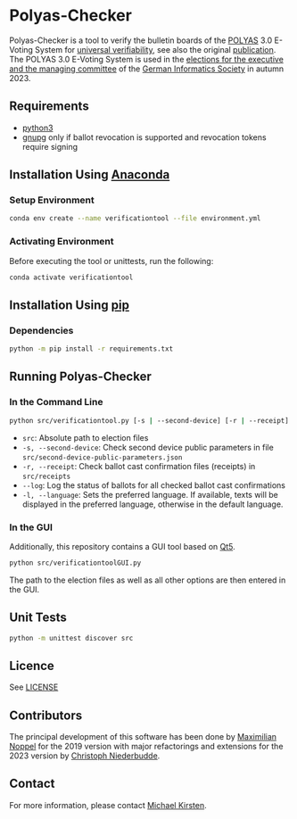 # Polyas-Checker

Polyas-Checker is a tool to verify the bulletin boards of the [POLYAS](https://www.polyas.com/) 3.0 E-Voting System for [universal verifiability](https://gi.de/wahlen/verifikation-der-gi-wahlen-tools-gesucht), see also the original [publication](https://publikationen.bibliothek.kit.edu/1000117999).
The POLYAS 3.0 E-Voting System is used in the [elections for the executive and the managing committee](https://gi.de/wahlen/) of the [German Informatics Society](https://gi.de/) in autumn 2023.

## Requirements
* [python3](https://www.python.org/downloads/)
* [gnupg](https://gnupg.org/download/) only if ballot revocation is supported and revocation tokens require signing

## Installation Using [Anaconda](https://www.anaconda.com/)

### Setup Environment
```bash
conda env create --name verificationtool --file environment.yml
```

### Activating Environment
Before executing the tool or unittests, run the following:
```bash
conda activate verificationtool
```

## Installation Using [pip](https://pip.pypa.io)

### Dependencies
```bash
python -m pip install -r requirements.txt
```

## Running Polyas-Checker
### In the Command Line
```bash
python src/verificationtool.py [-s | --second-device] [-r | --receipt] [--log] [-l | --language lang] src
```
* ``src``: Absolute path to election files
* ``-s, --second-device``: Check second device public parameters in file ``src/second-device-public-parameters.json``
* ``-r, --receipt``: Check ballot cast confirmation files (receipts) in ``src/receipts``
* ``--log``: Log the status of ballots for all checked ballot cast confirmations
* ``-l, --language``: Sets the preferred language. If available, texts will be displayed in the preferred language, otherwise in the default language.

### In the GUI
Additionally, this repository contains a GUI tool based on [Qt5](https://github.com/qt/qt5).

```bash
python src/verificationtoolGUI.py
```
The path to the election files as well as all other options are then entered in the GUI.

## Unit Tests
```bash
python -m unittest discover src
```
## Licence
See [LICENSE](LICENSE)

## Contributors
The principal development of this software has been done by [Maximilian Noppel](https://intellisec.de/team/max/) for the 2019 version with major refactorings and extensions for the 2023 version by [Christoph Niederbudde](mailto:udqps@student.kit.edu).

## Contact
For more information, please contact [Michael Kirsten](https://formal.kastel.kit.edu/~kirsten/?lang=en).
